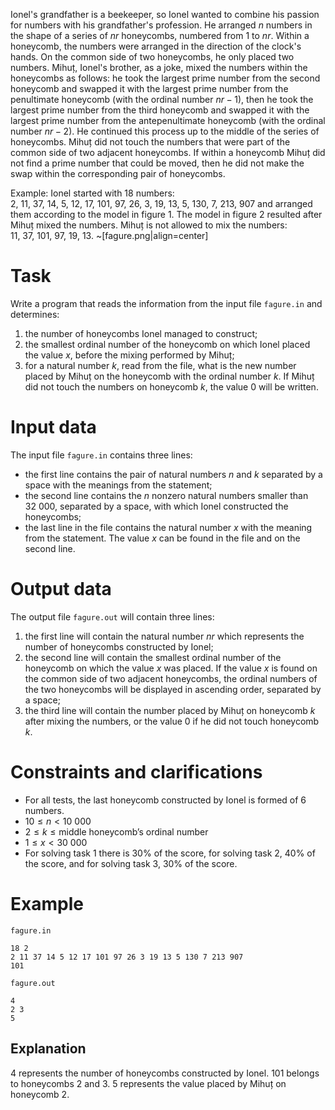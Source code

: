 Ionel's grandfather is a beekeeper, so Ionel wanted to combine his passion for numbers with his grandfather's profession. He arranged $n$ numbers in the shape of a series of $nr$ honeycombs, numbered from $1$ to $nr$. Within a honeycomb, the numbers were arranged in the direction of the clock's hands. On the common side of two honeycombs, he only placed two numbers. Mihuț, Ionel's brother, as a joke, mixed the numbers within the honeycombs as follows: he took the largest prime number from the second honeycomb and swapped it with the largest prime number from the penultimate honeycomb (with the ordinal number $nr-1$), then he took the largest prime number from the third honeycomb and swapped it with the largest prime number from the antepenultimate honeycomb (with the ordinal number $nr-2$). He continued this process up to the middle of the series of honeycombs. Mihuț did not touch the numbers that were part of the common side of two adjacent honeycombs. If within a honeycomb Mihuț did not find a prime number that could be moved, then he did not make the swap within the corresponding pair of honeycombs.

Example:
Ionel started with $18$ numbers: $2, \ 11, \ 37, \ 14, \ 5, \ 12, \ 17, \ 101, \ 97, \ 26, \ 3, \ 19, \ 13, \ 5, \ 130, \ 7, \ 213, \ 907$ and arranged them according to the model in figure $1$. The model in figure $2$ resulted after Mihuț mixed the numbers. Mihuț is not allowed to mix the numbers: $11, \ 37, \ 101, \ 97, \ 19, \ 13$.
~[fagure.png|align=center]

# Task

Write a program that reads the information from the input file `fagure.in` and determines:

1. the number of honeycombs Ionel managed to construct;
2. the smallest ordinal number of the honeycomb on which Ionel placed the value $x$, before the mixing performed by Mihuț;
3. for a natural number $k$, read from the file, what is the new number placed by Mihuț on the honeycomb with the ordinal number $k$. If Mihuț did not touch the numbers on honeycomb $k$, the value $0$ will be written.

# Input data

The input file `fagure.in` contains three lines:

* the first line contains the pair of natural numbers $n$ and $k$ separated by a space with the meanings from the statement;
* the second line contains the $n$ nonzero natural numbers smaller than $32 \ 000$, separated by a space, with which Ionel constructed the honeycombs;
* the last line in the file contains the natural number $x$ with the meaning from the statement. The value $x$ can be found in the file and on the second line.

# Output data

The output file `fagure.out` will contain three lines:

1. the first line will contain the natural number $nr$ which represents the number of honeycombs constructed by Ionel;
2. the second line will contain the smallest ordinal number of the honeycomb on which the value $x$ was placed. If the value $x$ is found on the common side of two adjacent honeycombs, the ordinal numbers of the two honeycombs will be displayed in ascending order, separated by a space;
3. the third line will contain the number placed by Mihuț on honeycomb $k$ after mixing the numbers, or the value $0$ if he did not touch honeycomb $k$.

# Constraints and clarifications

* For all tests, the last honeycomb constructed by Ionel is formed of $6$ numbers.
* $10 \leq n \lt 10 \ 000$
* $2 \leq k \leq \text{middle honeycomb's ordinal number}$
* $1 \leq x \lt 30 \ 000$
* For solving task $1$ there is $30\%$ of the score, for solving task $2$, $40\%$ of the score, and for solving task $3$, $30\%$ of the score.

# Example

`fagure.in`
```
18 2
2 11 37 14 5 12 17 101 97 26 3 19 13 5 130 7 213 907
101
```

`fagure.out`
```
4
2 3
5
```

## Explanation

$4$ represents the number of honeycombs constructed by Ionel.
$101$ belongs to honeycombs $2$ and $3$.
$5$ represents the value placed by Mihuț on honeycomb $2$.